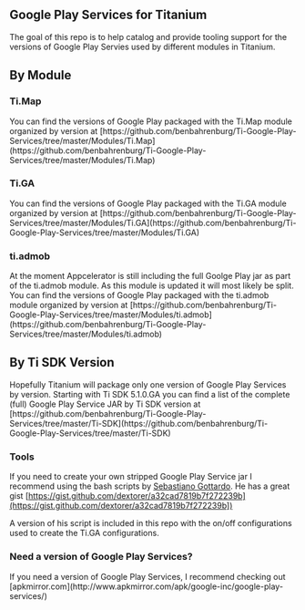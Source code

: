 <h2>Google Play Services for Titanium</h2>

The goal of this repo is to help catalog and provide tooling support for the versions of Google Play Servies used by different modules in Titanium.

<h2>By Module</h2>

<h3>Ti.Map</h3>
You can find the versions of Google Play packaged with the Ti.Map module organized by version at  [https://github.com/benbahrenburg/Ti-Google-Play-Services/tree/master/Modules/Ti.Map](https://github.com/benbahrenburg/Ti-Google-Play-Services/tree/master/Modules/Ti.Map)

<h3>Ti.GA</h3>
You can find the versions of Google Play packaged with the Ti.GA module organized by version at  [https://github.com/benbahrenburg/Ti-Google-Play-Services/tree/master/Modules/Ti.GA](https://github.com/benbahrenburg/Ti-Google-Play-Services/tree/master/Modules/Ti.GA)

<h3>ti.admob</h3>
At the moment Appcelerator is still including the full Goolge Play jar as part of the ti.admob module. As this module is updated it will most likely be split.  You can find the versions of Google Play packaged with the ti.admob module organized by version at  [https://github.com/benbahrenburg/Ti-Google-Play-Services/tree/master/Modules/ti.admob](https://github.com/benbahrenburg/Ti-Google-Play-Services/tree/master/Modules/ti.admob)

<h2>By Ti SDK Version</h2>
Hopefully Titanium will package only one version of Google Play Services by version.
Starting with Ti SDK 5.1.0.GA you can find a list of the complete (full) Google Play Service JAR by Ti SDK version at  [https://github.com/benbahrenburg/Ti-Google-Play-Services/tree/master/Ti-SDK](https://github.com/benbahrenburg/Ti-Google-Play-Services/tree/master/Ti-SDK)

<h3>Tools</h3>

If you need to create your own stripped Google Play Service jar I recommend using the bash scripts by [Sebastiano Gottardo](https://gist.github.com/dextorer). He has a great gist [https://gist.github.com/dextorer/a32cad7819b7f272239b](https://gist.github.com/dextorer/a32cad7819b7f272239b])

A version of his script is included in this repo with the on/off configurations used to create the Ti.GA configurations.

<h3>Need a version of Google Play Services?</h3>
If you need a version of Google Play Services, I recommend checking out [apkmirror.com](http://www.apkmirror.com/apk/google-inc/google-play-services/)
